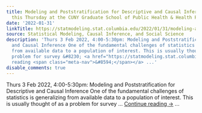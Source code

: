 ```yaml
---
title: Modeling and Poststratification for Descriptive and Causal Inference (my talk
  this Thursday at the CUNY Graduate School of Public Health & Health Policy)
date: '2022-01-31'
linkTitle: https://statmodeling.stat.columbia.edu/2022/01/31/modeling-and-poststratification-for-descriptive-and-causal-inference-my-talk-this-thursday-at-the-cuny-graduate-school-of-public-health-health-policy/
source: Statistical Modeling, Causal Inference, and Social Science
description: 'Thurs 3 Feb 2022, 4:00-5:30pm: Modeling and Poststratification for Descriptive
  and Causal Inference One of the fundamental challenges of statistics is generalizing
  from available data to a population of interest. This is usually thought of as a
  problem for survey &#8230; <a href="https://statmodeling.stat.columbia.edu/2022/01/31/modeling-and-poststratification-for-descriptive-and-causal-inference-my-talk-this-thursday-at-the-cuny-graduate-school-of-public-health-health-policy/">Continue
  reading <span class="meta-nav">&#8594;</span></a> ...'
disable_comments: true
---
```

Thurs 3 Feb 2022, 4:00-5:30pm: Modeling and Poststratification for Descriptive and Causal Inference One of the fundamental challenges of statistics is generalizing from available data to a population of interest. This is usually thought of as a problem for survey &#8230; <a href="https://statmodeling.stat.columbia.edu/2022/01/31/modeling-and-poststratification-for-descriptive-and-causal-inference-my-talk-this-thursday-at-the-cuny-graduate-school-of-public-health-health-policy/">Continue reading <span class="meta-nav">&#8594;</span></a> ...